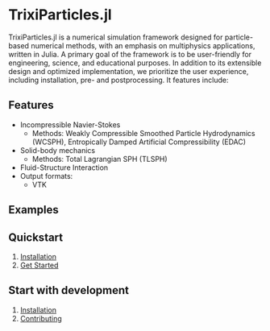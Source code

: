 # TrixiParticles.jl

TrixiParticles.jl is a numerical simulation framework designed for particle-based numerical methods, with an emphasis on multiphysics applications, written in Julia. A primary goal of the framework is to be user-friendly for engineering, science, and educational purposes. In addition to its extensible design and optimized implementation, we prioritize the user experience, including installation, pre- and postprocessing. It features include:

## Features
- Incompressible Navier-Stokes
  - Methods: Weakly Compressible Smoothed Particle Hydrodynamics (WCSPH), Entropically Damped Artificial Compressibility (EDAC)
- Solid-body mechanics
  - Methods: Total Lagrangian SPH (TLSPH)
- Fluid-Structure Interaction
- Output formats:
  - VTK

## Examples


## Quickstart
1. [Installation](@ref)
2. [Get Started](@ref)


## Start with development
1. [Installation](@ref)
2. [Contributing](@ref)